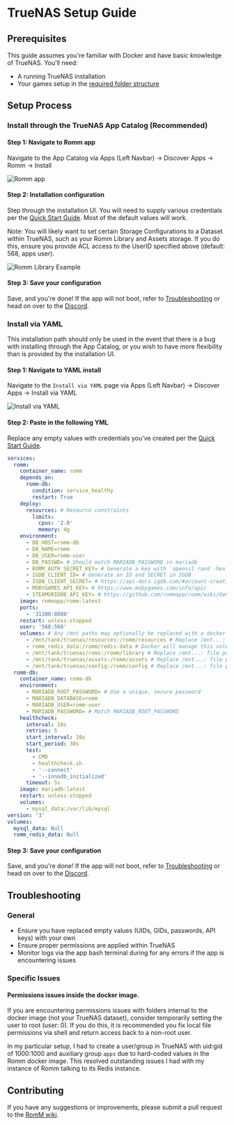 # TrueNAS Setup Guide

## Prerequisites
This guide assumes you're familiar with Docker and have basic knowledge of TrueNAS. You'll need:
- A running TrueNAS installation
- Your games setup in the [required folder structure](https://github.com/rommapp/romm/blob/release/README.md)

## Setup Process

### Install through the TrueNAS App Catalog (Recommended)

#### Step 1: Navigate to Romm app
Navigate to the App Catalog via Apps (Left Navbar) -> Discover Apps -> Romm -> Install

![Romm app](resources/truenas/appstore.png)

#### Step 2: Installation configuration
Step through the installation UI. You will need to supply various credentials per the [Quick Start Guide](quick-start-guide). Most of the default values will work.

Note: You will likely want to set certain Storage Configurations to a Dataset within TrueNAS, such as your Romm Library and Assets storage. If you do this, ensure you provide ACL access to the UserID specified above (default: 568, apps user).

![Romm Library Example](resources/truenas/app-config.png)

#### Step 3: Save your configuration

Save, and you're done! If the app will not boot, refer to [Troubleshooting](#troubleshooting) or head on over to the [Discord](https://discord.gg/P5HtHnhUDH).

### Install via YAML
This installation path should only be used in the event that there is a bug with installing through the App Catalog, or you wish to have more flexibility than is provided by the installation UI.

#### Step 1: Navigate to YAML install
Navigate to the `Install via YAML` page via Apps (Left Navbar) -> Discover Apps -> Install via YAML

![Install via YAML](resources/truenas/install-via-yaml.png)

#### Step 2: Paste in the following YML

Replace any empty values with credentials you've created per the [Quick Start Guide](quick-start-guide).

```yaml
services:
  romm:
    container_name: romm
    depends_on:
      romm-db:
        condition: service_healthy
        restart: True
    deploy:
      resources: # Resource constraints
        limits:
          cpus: '2.0'
          memory: 4g
    environment:
      - DB_HOST=romm-db
      - DB_NAME=romm
      - DB_USER=romm-user
      - DB_PASSWD= # Should match MARIADB_PASSWORD in mariadb
      - ROMM_AUTH_SECRET_KEY= # Generate a key with `openssl rand -hex 32`
      - IGDB_CLIENT_ID= # Generate an ID and SECRET in IGDB
      - IGDB_CLIENT_SECRET= # https://api-docs.igdb.com/#account-creation
      - MOBYGAMES_API_KEY= # https://www.mobygames.com/info/api/
      - STEAMGRIDDB_API_KEY= # https://github.com/rommapp/romm/wiki/Generate-API-Keys#steamgriddb
    image: rommapp/romm:latest
    ports:
      - '31100:8080'
    restart: unless-stopped
    user: '568:568'
    volumes: # Any /mnt paths may optionally be replaced with a docker volume
      - /mnt/tank/truenas/resources:/romm/resources # Replace /mnt...: file path with your own data structure
      - romm_redis_data:/romm/redis-data # Docker will manage this volume
      - /mnt/tank/truenas/roms:/romm/library # Replace /mnt...: file path with your own data structure
      - /mnt/tank/truenas/assets:/romm/assets # Replace /mnt...: file path with your own data structure
      - /mnt/tank/truenas/config:/romm/config # Replace /mnt...: file path with your own data structure
  romm-db:
    container_name: romm-db
    environment:
      - MARIADB_ROOT_PASSWORD= # Use a unique, secure password
      - MARIADB_DATABASE=romm
      - MARIADB_USER=romm-user
      - MARIADB_PASSWORD= # Match MARIADB_ROOT_PASSWORD
    healthcheck:
      interval: 10s
      retries: 5
      start_interval: 10s
      start_period: 30s
      test:
        - CMD
        - healthcheck.sh
        - '--connect'
        - '--innodb_initialized'
      timeout: 5s
    image: mariadb:latest
    restart: unless-stopped
    volumes:
      - mysql_data:/var/lib/mysql
version: '3'
volumes:
  mysql_data: Null
  romm_redis_data: Null

```

#### Step 3: Save your configuration

Save, and you're done! If the app will not boot, refer to [Troubleshooting](#troubleshooting) or head on over to the [Discord](https://discord.gg/P5HtHnhUDH).

## Troubleshooting

### General
- Ensure you have replaced empty values (UIDs, GIDs, passwords, API keys) with your own
- Ensure proper permissions are applied within TrueNAS
- Monitor logs via the app bash terminal during for any errors if the app is encountering issues

### Specific Issues

#### Permissions issues inside the docker image.

If you are encountering permissions issues with folders internal to the docker image (not your TrueNAS dataset), consider temporarily setting the user to root (user: 0). If you do this, it is recommended you fix local file permissions via shell and return access back to a non-root user.

In my particular setup, I had to create a user/group in TrueNAS with uid:gid of 1000:1000 and auxiliary group `apps` due to hard-coded values in the Romm docker image. This resolved outstanding issues I had with my instance of Romm talking to its Redis instance.

## Contributing

If you have any suggestions or improvements, please submit a pull request to the [RomM wiki](https://github.com/rommapp/wiki).
